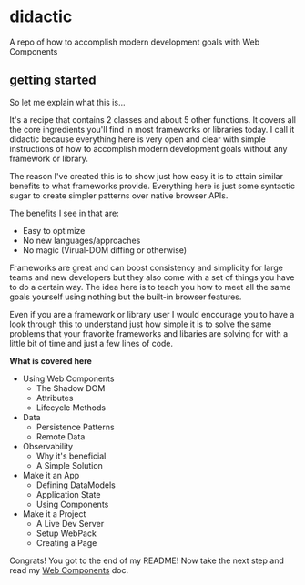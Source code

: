 # didactic

A repo of how to accomplish modern development goals with Web Components

## getting started

So let me explain what this is... 

It's a recipe that contains 2 classes and about 5 other functions.  It covers all the core ingredients you'll find in most frameworks or libraries today.  I call it didactic because everything here is very open and clear with simple instructions of how to accomplish modern development goals without any framework or library.

The reason I've created this is to show just how easy it is to attain similar benefits to what frameworks provide.  Everything here is just some syntactic sugar to create simpler patterns over native browser APIs.  

The benefits I see in that are:
*  Easy to optimize
*  No new languages/approaches
*  No magic (Virual-DOM diffing or otherwise)

Frameworks are great and can boost consistency and simplicity for large teams and new developers but they also come with a set of things you have to do a certain way.  The idea here is to teach you how to meet all the same goals yourself using nothing but the built-in browser features.  

Even if you are a framework or library user I would encourage you to have a look through this to understand just how simple it is to solve the same problems that your fravorite frameworks and libaries are solving for with a little bit of time and just a few lines of code.

**What is covered here**
* Using Web Components
  * The Shadow DOM
  * Attributes
  * Lifecycle Methods
* Data 
  * Persistence Patterns
  * Remote Data
* Observability
  * Why it's beneficial
  * A Simple Solution
* Make it an App
  * Defining DataModels
  * Application State
  * Using Components
* Make it a Project
  * A Live Dev Server
  * Setup WebPack
  * Creating a Page

Congrats!  You got to the end of my README!  Now take the next step and read my [Web Components](./instruct/WEBCOMPONENTS.md) doc.

